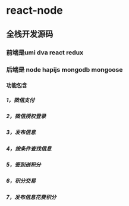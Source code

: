# react-node
## 全栈开发源码
### 前端是umi dva react redux
### 后端是 node hapijs mongodb mongoose
#### 功能包含
##### 1，微信支付
##### 2，微信授权登录
##### 3，发布信息
##### 4，按条件查找信息
##### 5，签到送积分
##### 6，积分交易
##### 7，发布信息花费积分
